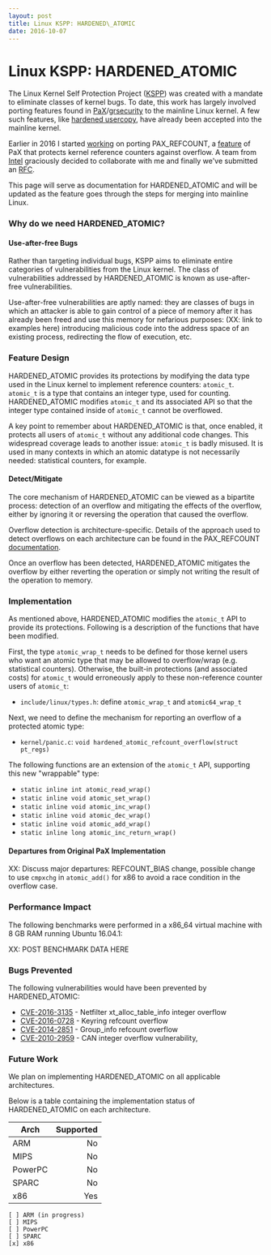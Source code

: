 ```yaml
---
layout: post
title: Linux KSPP: HARDENED\_ATOMIC
date: 2016-10-07
---
```


# Linux KSPP: HARDENED\_ATOMIC
The Linux Kernel Self Protection Project
([KSPP](http://kernsec.org/wiki/index.php/Kernel_Self_Protection_Project)) was
created with a mandate to eliminate classes of kernel bugs.  To date, this work
has largely involved porting features found in
[PaX](https://pax.grsecurity.net/)/[grsecurity](https://grsecurity.net/) to the
mainline Linux kernel.  A few such features, like
[hardened usercopy](https://www.lwn.net), have already been accepted into the
mainline kernel.  

Earlier in 2016 I started [working](https://lwn.net/Articles/668724/) on porting
PAX_REFCOUNT, a
[feature](https://forums.grsecurity.net/viewtopic.php?f=7&t=4173) of PaX that
protects kernel reference counters against overflow.  A team from
[Intel](http://www.0org.org) graciously decided to collaborate with me and
finally we've submitted an [RFC](https://lwn.net/Articles/702640/).  

This page will serve as documentation for HARDENED\_ATOMIC and will be updated
as the feature goes through the steps for merging into mainline Linux.  

### Why do we need HARDENED\_ATOMIC?

#### Use-after-free Bugs
Rather than targeting individual bugs, KSPP aims to eliminate entire categories
of vulnerabilities from the Linux kernel.  The class of vulnerabilities
addressed by HARDENED\_ATOMIC is known as use-after-free vulnerabilities.

Use-after-free vulnerabilities are aptly named: they are classes of bugs in
which an attacker is able to gain control of a piece of memory after it has
already been freed and use this memory for nefarious purposes:
(XX: link to examples here)
introducing malicious code into the address space of an existing process,
redirecting the flow of execution, etc.

### Feature Design
HARDENED\_ATOMIC provides its protections by modifying the data type used
in the Linux kernel to implement reference counters: `atomic_t`.  `atomic_t`
is a type that contains an integer type, used for counting.  HARDENED\_ATOMIC
modifies `atomic_t` and its associated API so that the integer type contained
inside of `atomic_t` cannot be overflowed.     

A key point to remember about HARDENED\_ATOMIC is that, once enabled, it protects
all users of `atomic_t` without any additional code changes.  This widespread
coverage leads to another issue: `atomic_t` is badly misused.  It is used in
many contexts in which an atomic datatype is not necessarily needed: statistical
counters, for example.    

#### Detect/Mitigate
The core mechanism of HARDENED\_ATOMIC can be viewed as a bipartite process:
detection of an overflow and mitigating the effects of the overflow, either by
ignoring it or reversing the operation that caused the overflow.  

Overflow detection is architecture-specific.  Details of the approach
used to detect overflows on each architecture can be found in the PAX_REFCOUNT
[documentation](https://forums.grsecurity.net/viewtopic.php?f=7&t=4173#INTERNALS).

Once an overflow has been detected, HARDENED\_ATOMIC mitigates the overflow by
either reverting the operation or simply not writing the result of the operation
to memory.

### Implementation
As mentioned above, HARDENED\_ATOMIC modifies the `atomic_t` API to provide its
protections.  Following is a description of the functions that have been
modified.

First, the type `atomic_wrap_t` needs to be defined for those kernel users who want an atomic type that may be allowed to overflow/wrap (e.g. statistical counters).  Otherwise, the built-in protections (and associated costs) for `atomic_t` would erroneously apply to these non-reference counter users of `atomic_t`:

* `include/linux/types.h`: define `atomic_wrap_t` and `atomic64_wrap_t`

Next, we need to define the mechanism for reporting an overflow of a protected atomic type:

* `kernel/panic.c`: `void hardened_atomic_refcount_overflow(struct pt_regs)`

The following functions are an extension of the `atomic_t` API, supporting this new "wrappable" type:

- `static inline int atomic_read_wrap()`
- `static inline void atomic_set_wrap()`
- `static inline void atomic_inc_wrap()`
- `static inline void atomic_dec_wrap()`
- `static inline void atomic_add_wrap()`
- `static inline long atomic_inc_return_wrap()`

#### Departures from Original PaX Implementation
XX: Discuss major departures: REFCOUNT_BIAS change, possible change
to use `cmpxchg` in `atomic_add()` for x86 to avoid a race
condition in the overflow case.  

### Performance Impact
The following benchmarks were performed in a x86_64 virtual machine with 8 GB
RAM running Ubuntu 16.04.1:

XX: POST BENCHMARK DATA HERE

### Bugs Prevented
The following vulnerabilities would have been prevented by HARDENED\_ATOMIC:
* [CVE-2016-3135](https://www.cve.mitre.org/cgi-bin/cvename.cgi?name=2016-3135) - Netfilter xt_alloc_table_info integer overflow
* [CVE-2016-0728](https://www.cve.mitre.org/cgi-bin/cvename.cgi?name=2016-0728) - Keyring refcount overflow
* [CVE-2014-2851](https://cve.mitre.org/cgi-bin/cvename.cgi?name=CVE-2014-2851) - Group_info refcount overflow
* [CVE-2010-2959](https://cve.mitre.org/cgi-bin/cvename.cgi?name=CVE-2010-2959) - CAN integer overflow vulnerability,

### Future Work
We plan on implementing HARDENED\_ATOMIC on all applicable architectures.  

Below is a table containing the implementation status of HARDENED\_ATOMIC on each
architecture.  

  Arch               | Supported       
| ------------------ | ---------------:|
| ARM                | No              |
| MIPS               | No              |
| PowerPC            | No              |
| SPARC              | No              |
| x86                | Yes             |

    [ ] ARM (in progress)
    [ ] MIPS
    [ ] PowerPC
    [ ] SPARC
    [x] x86
